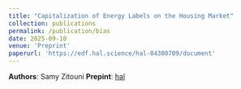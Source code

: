 ```yaml
---
title: "Capitalization of Energy Labels on the Housing Market"
collection: publications
permalink: /publication/bias
date: 2025-09-10
venue: 'Preprint'
paperurl: 'https://edf.hal.science/hal-04380709/document'
---
```


**Authors**: Samy Zitouni
**Prepint**: [hal](https://edf.hal.science/hal-04380709/document)


